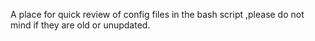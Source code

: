 A place for quick review of config files in the bash script ,please do not mind if they are old or unupdated.
